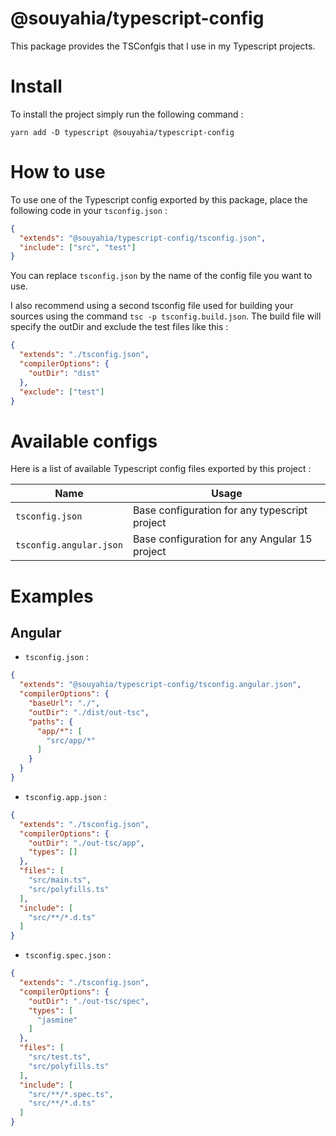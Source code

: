 # @souyahia/typescript-config

This package provides the TSConfgis that I use in my Typescript projects.

# Install

To install the project simply run the following command :

```shell
yarn add -D typescript @souyahia/typescript-config
```

# How to use

To use one of the Typescript config exported by this package, place the following code in your `tsconfig.json` :

```json
{
  "extends": "@souyahia/typescript-config/tsconfig.json",
  "include": ["src", "test"]
}
```

You can replace `tsconfig.json` by the name of the config file you want to use.

I also recommend using a second tsconfig file used for building your sources using the command
`tsc -p tsconfig.build.json`. The build file will specify the outDir and exclude the test files like this :

```json
{
  "extends": "./tsconfig.json",
  "compilerOptions": {
    "outDir": "dist"
  },
  "exclude": ["test"]
}
```

# Available configs

Here is a list of available Typescript config files exported by this project :

| Name                    | Usage                                         |
| ----------------------- | --------------------------------------------- |
| `tsconfig.json`         | Base configuration for any typescript project |
| `tsconfig.angular.json` | Base configuration for any Angular 15 project |

# Examples

## Angular

- `tsconfig.json` :

```json
{
  "extends": "@souyahia/typescript-config/tsconfig.angular.json",
  "compilerOptions": {
    "baseUrl": "./",
    "outDir": "./dist/out-tsc",
    "paths": {
      "app/*": [
        "src/app/*"
      ]
    }
  }
}
```

- `tsconfig.app.json` :

```json
{
  "extends": "./tsconfig.json",
  "compilerOptions": {
    "outDir": "./out-tsc/app",
    "types": []
  },
  "files": [
    "src/main.ts",
    "src/polyfills.ts"
  ],
  "include": [
    "src/**/*.d.ts"
  ]
}
```

- `tsconfig.spec.json` :

```json
{
  "extends": "./tsconfig.json",
  "compilerOptions": {
    "outDir": "./out-tsc/spec",
    "types": [
      "jasmine"
    ]
  },
  "files": [
    "src/test.ts",
    "src/polyfills.ts"
  ],
  "include": [
    "src/**/*.spec.ts",
    "src/**/*.d.ts"
  ]
}
```
